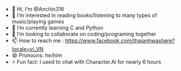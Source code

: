 - 👋 Hi, I’m @Anchin316
- 👀 I’m interested in reading books/listening to many types of music/playing games 
- 🌱 I’m currently learning C and Python
- 💞️ I’m looking to collaborate on coding/programing together
- 📫 How to reach me : https://www.facebook.com/thaianhwashere?locale=vi_VN
- 😄 Pronouns: he/him
- ⚡ Fun fact: I used to chat with Character.Ai for nearly 6 hours

<!---
Anchin316/Anchin316 is a ✨ special ✨ repository because its `README.md` (this file) appears on your GitHub profile.
You can click the Preview link to take a look at your changes.
--->

